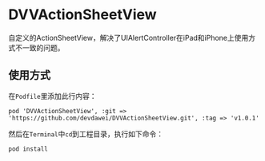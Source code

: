 DVVActionSheetView
==================
自定义的ActionSheetView，解决了UIAlertController在iPad和iPhone上使用方式不一致的问题。

使用方式
-------
在`Podfile`里添加此行内容：
```
pod 'DVVActionSheetView', :git => 'https://github.com/devdawei/DVVActionSheetView.git', :tag => 'v1.0.1'
```

然后在`Terminal`中`cd`到工程目录，执行如下命令：
```
pod install
```
